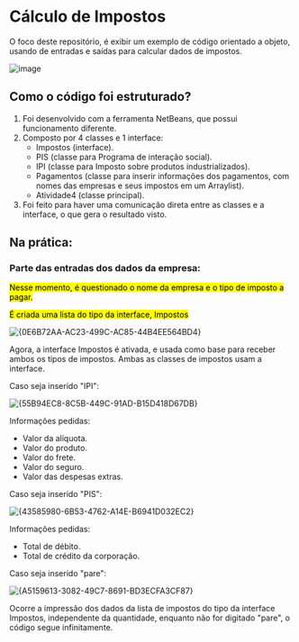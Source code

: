 # Cálculo de Impostos
<p> O foco deste repositório, é exibir um exemplo de código orientado a objeto, usando de entradas e saídas para calcular dados de impostos. </p>

![image](https://github.com/user-attachments/assets/bea9adea-be9c-4fd3-bbf7-8579cca3f029)

## Como o código foi estruturado?

<ol>
  <li>Foi desenvolvido com a ferramenta NetBeans, que possui funcionamento diferente. </li>
  <li>Composto por 4 classes e 1 interface:
  <ul>
    <li> Impostos (interface). </li>
    <li> PIS (classe para Programa de interação social). </li>
    <li> IPI (classe para Imposto sobre produtos industrializados). </li>
    <li> Pagamentos (classe para inserir informações dos pagamentos, com nomes das empresas e seus impostos em um Arraylist). </li>
    <li> Atividade4 (classe principal). </li>
  </ul></li>
  <li> Foi feito para haver uma comunicação direta entre as classes e a interface, o que gera o resultado visto. </li>
</ol>

## Na prática:
### Parte das entradas dos dados da empresa:

 <mark> Nesse momento, é questionado o nome da empresa e o tipo de imposto a pagar. </mark>
 
 <mark> É criada uma lista do tipo da interface, Impostos </mark>

![{0E6B72AA-AC23-499C-AC85-44B4EE564BD4}](https://github.com/user-attachments/assets/436e00f2-4696-4ddf-8acd-9346a3c5d020)


Agora, a interface Impostos é ativada, e usada como base para receber ambos os tipos de impostos. Ambas as classes de impostos usam a interface.

Caso seja inserido "IPI":

![{55B94EC8-8C5B-449C-91AD-B15D418D67DB}](https://github.com/user-attachments/assets/493806d4-1ee6-4ddc-8c78-28c39161862f)


Informações pedidas:
<ul>
  <li>
    Valor da alíquota.
  </li>
  <li>
    Valor do produto.
  </li>
  <li>
    Valor do frete.
  </li>
  <li>
    Valor do seguro.
  </li>
  <li>
    Valor das despesas extras.
  </li>
</ul>

Caso seja inserido "PIS":

![{43585980-6B53-4762-A14E-B6941D032EC2}](https://github.com/user-attachments/assets/59b41fb3-b210-4de4-be82-238d8ea3c922)

Informações pedidas:

<ul>
  <li>
    Total de débito.
  </li>
  <li>
    Total de crédito da corporação.
  </li>
</ul>

Caso seja inserido "pare":

![{A5159613-3082-49C7-8691-BD3ECFA3CF87}](https://github.com/user-attachments/assets/c8eadea3-8a6f-42fb-9148-329d42f3a19d)

Ocorre a impressão dos dados da lista de impostos do tipo da interface Impostos, independente da quantidade, enquanto não for digitado "pare", o código segue infinitamente.
